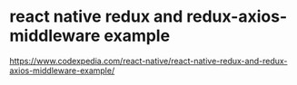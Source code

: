 # react native redux and redux-axios-middleware example

https://www.codexpedia.com/react-native/react-native-redux-and-redux-axios-middleware-example/
